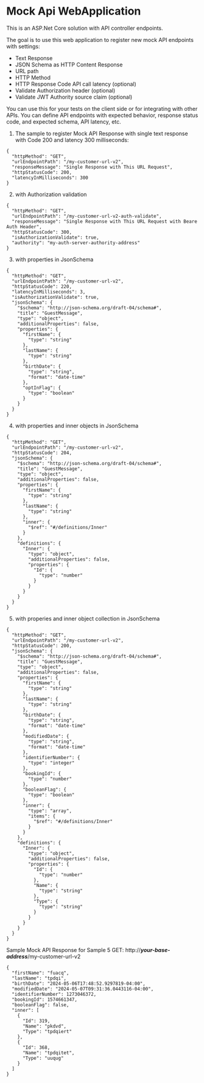 # Mock Api WebApplication

This is an ASP.Net Core solution with API controller endpoints. 

The goal is to use this web application to register new mock API endpoints with settings:
- Text Response
- JSON Schema as HTTP Content Response
- URL path
- HTTP Method
- HTTP Response Code API call latency (optional)
- Validate Authorization header (optional)
- Validate JWT Authority source claim (optional)

You can use this for your tests on the client side or for integrating with other APIs. 
You can define API endpoints with expected behavior, response status code, and expected schema, API latency, etc.

1. The sample to register Mock API Response with single text response with Code 200 and latency 300 milliseconds:
```
{
  "httpMethod": "GET",
  "urlEndpointPath": "/my-customer-url-v2",
  "responseMessage": "Single Response with This URL Request",
  "httpStatusCode": 200,
  "latencyInMilliseconds": 300
}
```
2. with Authorization validation
```
{
  "httpMethod": "GET",
  "urlEndpointPath": "/my-customer-url-v2-auth-validate",
  "responseMessage": "Single Response with This URL Request with Beare Auth Header",
  "httpStatusCode": 300,
  "isAuthorizationValidate": true,
  "authority": "my-auth-server-authority-address"
}
```
3. with properties in JsonSchema
```
{
  "httpMethod": "GET",
  "urlEndpointPath": "/my-customer-url-v2",
  "httpStatusCode": 220,
  "latencyInMilliseconds": 3,
  "isAuthorizationValidate": true,
  "jsonSchema": {
    "$schema": "http://json-schema.org/draft-04/schema#",
    "title": "GuestMessage",
    "type": "object",
    "additionalProperties": false,
    "properties": {
      "firstName": {
        "type": "string"
      },
      "lastName": {
        "type": "string"
      },
      "birthDate": {
        "type": "string",
        "format": "date-time"
      },
      "optInFlag": {
        "type": "boolean"
      }
    }
  }
}
```
4. with properties and inner objects in JsonSchema
```
{
  "httpMethod": "GET",
  "urlEndpointPath": "/my-customer-url-v2",
  "httpStatusCode": 204,
  "jsonSchema": {
    "$schema": "http://json-schema.org/draft-04/schema#",
    "title": "GuestMessage",
    "type": "object",
    "additionalProperties": false,
    "properties": {
      "firstName": {
        "type": "string"
      },
      "lastName": {
        "type": "string"
      },
      "inner": {
        "$ref": "#/definitions/Inner"
      }
    },
    "definitions": {
      "Inner": {
        "type": "object",
        "additionalProperties": false,
        "properties": {
          "Id": {
            "type": "number"
          }
        }
      }
    }
  }
}
```
5. with properies and inner object collection in JsonSchema
```
{
  "httpMethod": "GET",
  "urlEndpointPath": "/my-customer-url-v2",
  "httpStatusCode": 200,
  "jsonSchema": {
    "$schema": "http://json-schema.org/draft-04/schema#",
    "title": "GuestMessage",
    "type": "object",
    "additionalProperties": false,
    "properties": {
      "firstName": {
        "type": "string"
      },
      "lastName": {
        "type": "string"
      },
      "birthDate": {
        "type": "string",
        "format": "date-time"
      },
      "modifiedDate": {
        "type": "string",
        "format": "date-time"
      },
      "identifierNumber": {
        "type": "integer"
      },
      "bookingId": {
        "type": "number"
      },
      "booleanFlag": {
        "type": "boolean"
      },
      "inner": {
        "type": "array",
        "items": {
          "$ref": "#/definitions/Inner"
        }
      }
    },
    "definitions": {
      "Inner": {
        "type": "object",
        "additionalProperties": false,
        "properties": {
          "Id": {
            "type": "number"
          },
          "Name": {
            "type": "string"
          },
          "Type": {
            "type": "string"
          }
        }
      }
    }
  }
}
```
Sample Mock API Response for Sample 5
GET: http://***your-base-address***/my-customer-url-v2

```
{
  "firstName": "fuacq",
  "lastName": "tpdqi",
  "birthDate": "2024-05-06T17:48:52.9297819-04:00",
  "modifiedDate": "2024-05-07T09:31:36.0443116-04:00",
  "identifierNumber": 1273046372,
  "bookingId": 1574661347,
  "booleanFlag": false,
  "inner": [
    {
      "Id": 319,
      "Name": "pkdvd",
      "Type": "tpdqiert"
    },
    {
      "Id": 368,
      "Name": "tpdqitet",
      "Type": "uuqug"
    }
  ]
}
```


 

